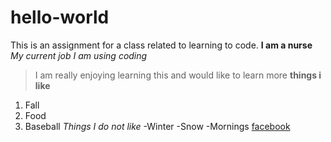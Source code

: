 # hello-world
This is an assignment for a class related to learning to code. 
**I am a nurse**
*My current job I am using coding*
>I am really enjoying learning this and would like to learn more
**things i like**
1. Fall
2. Food
3. Baseball
   *Things I do not like*
   -Winter
   -Snow
   -Mornings
[facebook](https://www.facebook.com)



